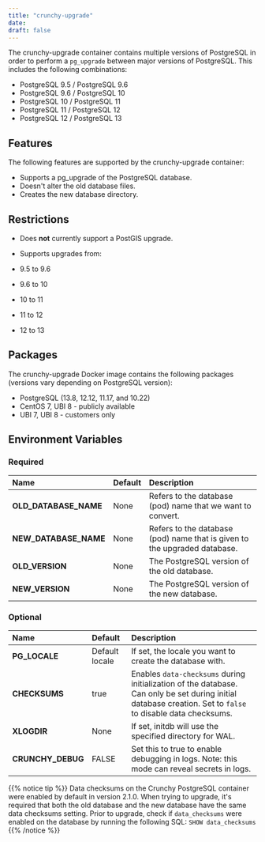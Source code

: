 ```yaml
---
title: "crunchy-upgrade"
date:  
draft: false
---
```


The crunchy-upgrade container contains multiple versions of PostgreSQL in order
to perform a `pg_upgrade` between major versions of PostgreSQL. This includes
the following combinations:

- PostgreSQL 9.5 / PostgreSQL 9.6
- PostgreSQL 9.6 / PostgreSQL 10
- PostgreSQL 10 / PostgreSQL 11
- PostgreSQL 11 / PostgreSQL 12
- PostgreSQL 12 / PostgreSQL 13

## Features

The following features are supported by the crunchy-upgrade container:

- Supports a pg_upgrade of the PostgreSQL database.
- Doesn't alter the old database files.
- Creates the new database directory.

## Restrictions

- Does **not** currently support a PostGIS upgrade.
- Supports upgrades from:

- 9.5 to 9.6
- 9.6 to 10
- 10 to 11
- 11 to 12
- 12 to 13

## Packages

The crunchy-upgrade Docker image contains the following packages (versions vary depending on PostgreSQL version):

- PostgreSQL (13.8, 12.12, 11.17, and 10.22)
- CentOS 7, UBI 8 - publicly available
- UBI 7, UBI 8 - customers only

## Environment Variables

### Required

**Name**|**Default**|**Description**
:-----|:-----|:-----
**OLD_DATABASE_NAME**|None|Refers to the database (pod) name that we want to convert.
**NEW_DATABASE_NAME**|None|Refers to the database (pod) name that is given to the upgraded database.
**OLD_VERSION**|None|The PostgreSQL version of the old database.
**NEW_VERSION**|None|The PostgreSQL version of the new database.

### Optional

**Name**|**Default**|**Description**
:-----|:-----|:-----
**PG_LOCALE**|Default locale|If set, the locale you want to create the database with.
**CHECKSUMS**|true|Enables `data-checksums` during initialization of the database.  Can only be set during initial database creation.  Set to `false` to disable data checksums.
**XLOGDIR**|None|If set, initdb will use the specified directory for WAL.
**CRUNCHY_DEBUG**|FALSE|Set this to true to enable debugging in logs. Note: this mode can reveal secrets in logs.

{{% notice tip %}}
Data checksums on the Crunchy PostgreSQL container were enabled by default in version 2.1.0.
When trying to upgrade, it's required that both the old database and the new database
have the same data checksums setting.  Prior to upgrade, check if `data_checksums`
were enabled on the database by running the following SQL: `SHOW data_checksums`
{{% /notice %}}
